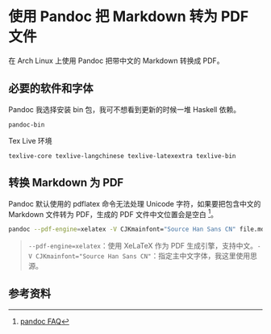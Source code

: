 # 使用 Pandoc 把 Markdown 转为 PDF 文件

在 Arch Linux 上使用 Pandoc 把带中文的 Markdown 转换成 PDF。

## 必要的软件和字体

Pandoc 我选择安装 bin 包，我可不想看到更新的时候一堆 Haskell 依赖。

```console
pandoc-bin
```

Tex Live 环境

```console
texlive-core texlive-langchinese texlive-latexextra texlive-bin
```

## 转换 Markdown 为 PDF

Pandoc 默认使用的 pdflatex 命令无法处理 Unicode 字符，如果要把包含中文的 Markdown 文件转为 PDF，生成的 PDF 文件中文位置会是空白 [^1]。

```bash
pandoc --pdf-engine=xelatex -V CJKmainfont="Source Han Sans CN" file.md -o file.pdf
```

> `--pdf-engine=xelatex`：使用 XeLaTeX 作为 PDF 生成引擎，支持中文。`-V CJKmainfont="Source Han Sans CN"`：指定主中文字体，我这里使用思源。

## 参考资料

[^1]: [pandoc FAQ](https://pandoc.org/faqs.html#i-get-a-blank-document-when-i-try-to-convert-a-markdown-document-in-chinese-to-pdf)
